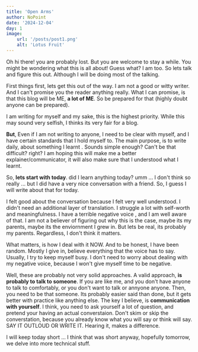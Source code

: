 ```yaml
---
title: 'Open Arms'
author: NoPoint
date: '2024-12-04'
day: 1
image:
    url: '/posts/post1.png'
    alt: 'Lotus Fruit'
---
```


Oh hi there! you are probably lost. But you are welcome to stay a while. You might be wondering what this is all about! Guess what? I am too. So lets talk and figure this out. Although I will be doing most of the talking.

First things first, lets get this out of the way. I am not a good or witty writer. And I can't promise you the reader anything really. What I can promise, is that this blog will be ME, **a lot of ME**. So be prepared for that (highly doubt anyone can be prepared). 

I am writing for myself and my sake, this is the highest priority. While this may sound very selfish, I thinks its very fair for a blog.

**But**, Even if I am not writing to anyone, I need to be clear with myself, and I have certain standards that I hold myself to. The main purpose, is to <span class="highlight"> write daily, about something I learnt </span>. Sounds simple enough? Can't be that difficult? right? I am hoping this will make me a better explainer/communicator, it will also make sure that I understood what I learnt. 

So, **lets start with today**. did I learn anything today? umm ... I don't think so really ... but I did have a very nice conversation with a friend. So, I guess I will write about that for today.

I felt good about the conversation because I felt very well understood. I didn't need an additional layer of translation. I struggle a lot with self-worth and meaningfulness. I have a  <span class="highlight"> terrible negative voice </span>, and I am well aware of that. I am not a believer of figuring out why this is the case, maybe its my parents, maybe its the enviornment I grew in. But lets be real, its probably my parents. Regardless, I don't think it matters.

What matters, is how I deal with it NOW. And to be honest, I have been random. Mostly I give in, believe everything that the voice has to say. Usually, I try to keep myself busy. I don't need to worry about dealing with my negative voice, because I won't give myself time to be negative. 

Well, these are probably not very solid approaches. A valid approach, **is probably to talk to someone**. If you are like me, and you don't have anyone to talk to comfortably, or you don't want to talk or annyone anyone. Then, you need to be that someone. Its probably easier said than done, but it gets better with practice like anything else. The key I believe, is **communication with yourself**. I think, you need to ask yourself a lot of question, and pretend your having an actual converstaion. Don't skim or skip the converstation, because you already know what you will say or think will say. SAY IT OUTLOUD OR WRITE IT. Hearing it, makes a difference.

I will keep today short ... I think that was short anyway, hopefully tomorrow, we delve into more technical stuff.



